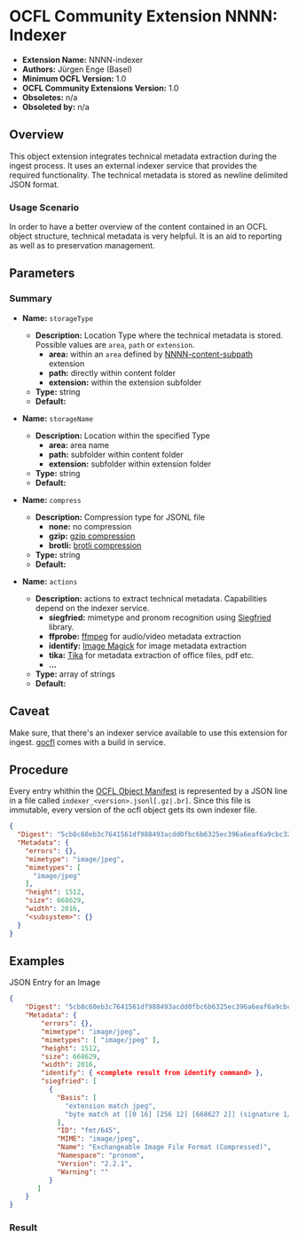 # OCFL Community Extension NNNN: Indexer

* **Extension Name:** NNNN-indexer
* **Authors:** Jürgen Enge (Basel)
* **Minimum OCFL Version:** 1.0
* **OCFL Community Extensions Version:** 1.0
* **Obsoletes:** n/a
* **Obsoleted by:** n/a

## Overview

This object extension integrates technical metadata extraction during the ingest process.
It uses an external indexer service that provides the required functionality. The technical 
metadata is stored as newline delimited JSON format. 

### Usage Scenario

In order to have a better overview of the content contained in an OCFL object structure, technical metadata is very 
helpful. It is an aid to reporting as well as to preservation management.

## Parameters

### Summary

* **Name:** `storageType`
    * **Description:** Location Type where the technical metadata is stored. Possible values are
        `area`, `path` or `extension`. 
      * **area:** within an `area` defined by [NNNN-content-subpath](NNNN-content-subpath.md)
        extension
      * **path:** directly within content folder
      * **extension:** within the extension subfolder  
    * **Type:** string
    * **Default:** 

* **Name:** `storageName`
    * **Description:** Location within the specified Type 
        * **area:** area name
        * **path:** subfolder within content folder
        * **extension:** subfolder within extension folder
    * **Type:** string
    * **Default:**

* **Name:** `compress`
    * **Description:** Compression type for JSONL file
        * **none:** no compression
        * **gzip:** [gzip compression](https://en.wikipedia.org/wiki/Gzip) 
        * **brotli:** [brotli compression](https://en.wikipedia.org/wiki/Brotli)
    * **Type:** string
    * **Default:**

* **Name:** `actions`
    * **Description:** actions to extract technical metadata. Capabilities depend on the indexer service.
        * **siegfried:** mimetype and pronom recognition using [Siegfried](https://www.itforarchivists.com/siegfried/) 
          library.
        * **ffprobe:** [ffmpeg](https://ffmpeg.org/) for audio/video metadata extraction
        * **identify:** [Image Magick](https://imagemagick.org/) for image metadata extraction
        * **tika:** [Tika](https://tika.apache.org/) for metadata extraction of office files, pdf etc.
        * **...**
    * **Type:** array of strings
    * **Default:**



## Caveat

Make sure, that there's an indexer service available to use this extension for ingest.
[gocfl](https://github.com/je4/gocfl) comes with a build in service.

## Procedure

Every entry whithin the [OCFL Object Manifest](https://ocfl.io/1.1/spec/#manifest) 
is represented by a JSON line in a file called  `indexer_<version>.jsonl[.gz|.br]`.
Since this file is immutable, every version of the ocfl object gets its own indexer file.

```json
{
  "Digest": "5cb8c60eb3c7641561df988493acdd0fbc6b6325ec396a6eaf6a9cbc329e1790b006d61b4465371c21a105b0fb5a77dff9a219ed57ead6cd074d6b8a6e2be896",
  "Metadata": {
    "errors": {},
    "mimetype": "image/jpeg",
    "mimetypes": [
      "image/jpeg"
    ],
    "height": 1512,
    "size": 668629,
    "width": 2016,
    "<subsystem>": {}
  }
}
```

## Examples

JSON Entry for an Image
```json
{
	"Digest": "5cb8c60eb3c7641561df988493acdd0fbc6b6325ec396a6eaf6a9cbc329e1790b006d61b4465371c21a105b0fb5a77dff9a219ed57ead6cd074d6b8a6e2be896",
	"Metadata": {
        "errors": {},
        "mimetype": "image/jpeg",
        "mimetypes": [ "image/jpeg" ],
        "height": 1512,
        "size": 668629,
        "width": 2016,
        "identify": { <complete result from identify command> },
        "siegfried": [
          {
            "Basis": [
              "extension match jpeg",
              "byte match at [[0 16] [256 12] [668627 2]] (signature 1/2)"
            ],
            "ID": "fmt/645",
            "MIME": "image/jpeg",
            "Name": "Exchangeable Image File Format (Compressed)",
            "Namespace": "pronom",
            "Version": "2.2.1",
            "Warning": ""
          }
       ]
    }
}
```

### Result

